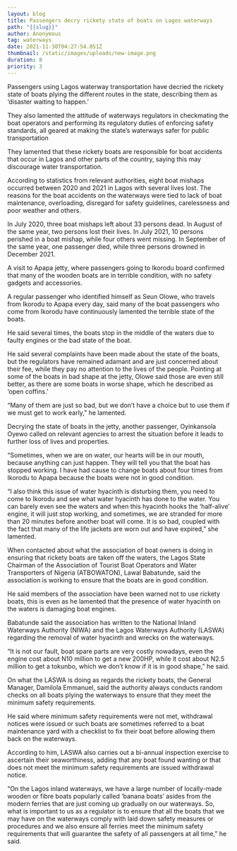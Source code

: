 ```yaml
---
layout: blog
title: Passengers decry rickety state of boats on Lagos waterways
path: "{{slug}}"
author: Anonymous
tag: waterways
date: 2021-11-30T04:27:54.051Z
thumbnail: /static/images/uploads/new-image.png
duration: 8
priority: 3
---
```

<!--StartFragment-->

Passengers using Lagos waterway transportation have decried the rickety state of boats plying the different routes in the state, describing them as ‘disaster waiting to happen.’

They also lamented the attitude of waterways regulators in checkmating the boat operators and performing its regulatory duties of enforcing safety standards, all geared at making the state’s waterways safer for public transportation

They lamented that these rickety boats are responsible for boat accidents that occur in Lagos and other parts of the country, saying this may discourage water transportation.

According to statistics from relevant authorities, eight boat mishaps occurred between 2020 and 2021 in Lagos with several lives lost. The reasons for the boat accidents on the waterways were tied to lack of boat maintenance, overloading, disregard for safety guidelines, carelessness and poor weather and others.

In July 2020, three boat mishaps left about 33 persons dead. In August of the same year, two persons lost their lives. In July 2021, 10 persons perished in a boat mishap, while four others went missing. In September of the same year, one passenger died, while three persons drowned in December 2021.

A visit to Apapa jetty, where passengers going to Ikorodu board confirmed that many of the wooden boats are in terrible condition, with no safety gadgets and accessories.

A regular passenger who identified himself as Seun Olowe, who travels from Ikorodu to Apapa every day, said many of the boat passengers who come from Ikorodu have continuously lamented the terrible state of the boats.

He said several times, the boats stop in the middle of the waters due to faulty engines or the bad state of the boat.

He said several complaints have been made about the state of the boats, but the regulators have remained adamant and are just concerned about their fee, while they pay no attention to the lives of the people.
Pointing at some of the boats in bad shape at the jetty, Olowe said those are even still better, as there are some boats in worse shape, which he described as ‘open coffins.’

“Many of them are just so bad, but we don’t have a choice but to use them if we must get to work early,” he lamented.

Decrying the state of boats in the jetty, another passenger, Oyinkansola Oyewo called on relevant agencies to arrest the situation before it leads to further loss of lives and properties.

“Sometimes, when we are on water, our hearts will be in our mouth, because anything can just happen. They will tell you that the boat has stopped working. I have had cause to change boats about four times from Ikorodu to Apapa because the boats were not in good condition.

“I also think this issue of water hyacinth is disturbing them, you need to come to Ikorodu and see what water hyacinth has done to the water. You can barely even see the waters and when this hyacinth hooks the ‘half-alive’ engine, it will just stop working, and sometimes, we are stranded for more than 20 minutes before another boat will come. It is so bad, coupled with the fact that many of the life jackets are worn out and have expired,” she lamented.

When contacted about what the association of boat owners is doing in ensuring that rickety boats are taken off the waters, the Lagos State Chairman of the Association of Tourist Boat Operators and Water Transporters of Nigeria (ATBOWATON), Lawal Babatunde, said the association is working to ensure that the boats are in good condition.

He said members of the association have been warned not to use rickety boats, this is even as he lamented that the presence of water hyacinth on the waters is damaging boat engines.

Babatunde said the association has written to the National Inland Waterways Authority (NIWA) and the Lagos Waterways Authority (LASWA) regarding the removal of water hyacinth and wrecks on the waterways.

“It is not our fault, boat spare parts are very costly nowadays, even the engine cost about N10 million to get a new 200HP, while it cost about N2.5 million to get a tokunbo, which we don’t know if it is in good shape,” he said.

On what the LASWA is doing as regards the rickety boats, the General Manager, Damilola Emmanuel, said the authority always conducts random checks on all boats plying the waterways to ensure that they meet the minimum safety requirements.

He said where minimum safety requirements were not met, withdrawal notices were issued or such boats are sometimes referred to a boat maintenance yard with a checklist to fix their boat before allowing them back on the waterways.

According to him, LASWA also carries out a bi-annual inspection exercise to ascertain their seaworthiness, adding that any boat found wanting or that does not meet the minimum safety requirements are issued withdrawal notice.

“On the Lagos inland waterways, we have a large number of locally-made wooden or fibre boats popularly called ‘banana boats’ asides from the modern ferries that are just coming up gradually on our waterways. So, what is important to us as a regulator is to ensure that all the boats that we may have on the waterways comply with laid down safety measures or procedures and we also ensure all ferries meet the minimum safety requirements that will guarantee the safety of all passengers at all time,” he said.

<!--EndFragment-->